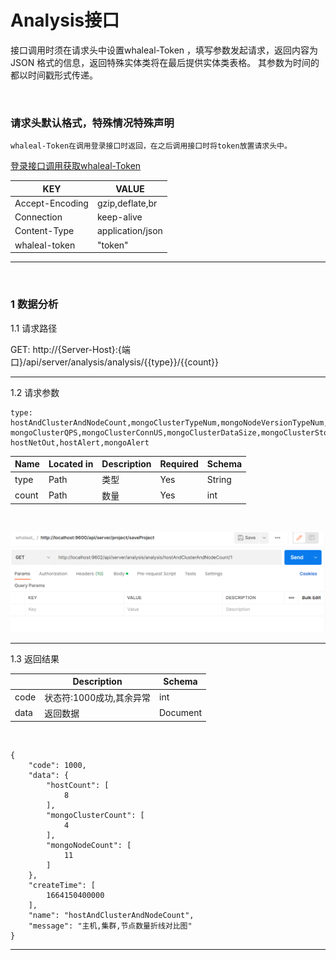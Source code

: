 # Analysis接口
接口调用时须在请求头中设置whaleal-Token ，填写参数发起请求，返回内容为 JSON 格式的信息，返回特殊实体类将在最后提供实体类表格。
其参数为时间的都以时间戳形式传递。



<br>



### 请求头默认格式，特殊情况特殊声明

    whaleal-Token在调用登录接口时返回，在之后调用接口时将token放置请求头中。
[登录接口调用获取whaleal-Token](Member.md)


| KEY                |     VALUE      |     
| -------------------|----------------------|
| Accept-Encoding        |         gzip,deflate,br |     
| Connection          |         keep-alive           |          
| Content-Type          |         application/json |    
| whaleal-token          |         "token"           |     
---


<br>


###  1 数据分析



1.1 请求路径

GET: http://{Server-Host}:{端口}/api/server/analysis/analysis/{{type}}/{{count}}

---

1.2 请求参数

    type: hostAndClusterAndNodeCount,mongoClusterTypeNum,mongoNodeVersionTypeNum,mongoNodeStatusNum,enterpriseAndCommunityNum,
    mongoClusterQPS,mongoClusterConnUS,mongoClusterDataSize,mongoClusterStorageSize,hostCPU_US,hostDiskIO,hostNetIn,
    hostNetOut,hostAlert,mongoAlert


| Name                |     Located in     |           Description         |     Required    |        Schema   |
| -------------------|----------------------|-------------------------------|-----------------|-----------   |
| type          |         Path           |            类型            |        Yes       |String        |
| count          |         Path           |            数量            |        Yes       |int        |


<br>


![img.png](../../../images/whalealPlatformImages/analysis.png)

----

1.3 返回结果


|               |     Description    |           Schema              |  
| --------------|----------------------|---------------------------
| code        |   状态符:1000成功,其余异常 |            int           |    
| data       |         返回数据         |           Document             |        

<br>

~~~
{
    "code": 1000,
    "data": {
        "hostCount": [
            8
        ],
        "mongoClusterCount": [
            4
        ],
        "mongoNodeCount": [
            11
        ]
    },
    "createTime": [
        1664150400000
    ],
    "name": "hostAndClusterAndNodeCount",
    "message": "主机,集群,节点数量折线对比图"
}
~~~


---


<br>




